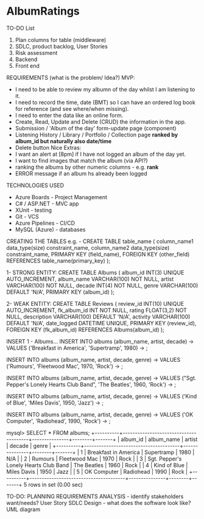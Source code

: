 # AlbumRatings

TO-DO List 
1. Plan columns for table (middleware)
2. SDLC, product backlog, User Stories
3. Risk assessment 
4. Backend
5. Front end 


REQUIREMENTS (what is the problem/ Idea?)
MVP:
- I need to be able to review my albumn of the day whilst I am listening to it. 
- I need to record the time, date (BMT) so I can have an ordered log book for reference (and see where/when missing).
- I need to enter the data like an online form. 
- Create, Read, Update and Delete (CRUD) the information in the app. 
- Submission / 'Album of the day' form-update page (component) 
- Listening History / Library / Portfolio / Collection page **ranked by album_id but naturally also date/time**
- Delete button 
Nice Extras: 
- I want an alert at [8pm] if I have not logged an album of the day yet.  
- I want to find images that match the album (via API?)
- ranking the albums by other numeric columns - e.g. **rank**
- ERROR message if an album hs already been logged

TECHNOLOGIES USED 
- Azure Boards - Project Management
- C# / ASP.NET - MVC app
- XUnit - testing
- Git - VCS
- Azure Pipelines - CI/CD
- MySQL (Azure) - databases

CREATING THE TABLES
e.g. -
CREATE TABLE table_name (
  column_name1 data_type(size) constraint_name,
  column_name2 data_type(size) constraint_name,
  PRIMARY KEY (field_name),
  FOREIGN KEY (other_field) REFERENCES table_name(primary_key)
);

1- STRONG ENTITY:
CREATE TABLE Albums (
  album_id INT(3) UNIQUE AUTO_INCREMENT,
  album_name VARCHAR(100) NOT NULL,
  artist VARCHAR(100) NOT NULL,
  decade INT(4) NOT NULL,
  genre VARCHAR(100) DEFAULT 'N/A',
  PRIMARY KEY (album_id)
);

2- WEAK ENTITY:
CREATE TABLE Reviews (
  review_id INT(10) UNIQUE AUTO_INCREMENT,
  fk_album_id INT NOT NULL,
  rating FLOAT(3,2) NOT NULL,
  description VARCHAR(100) DEFAULT 'N/A',
  activity VARCHAR(100) DEFAULT 'N/A',
  date_logged DATETIME UNIQUE,
  PRIMARY KEY (review_id),
  FOREIGN KEY (fk_album_id) REFERENCES Albums(album_id)
);

INSERT
1 - Albums...
INSERT INTO albums (album_name, artist, decade)
    -> VALUES ('Breakfast in America', 'Supertramp', 1980)
    -> ;

INSERT INTO albums (album_name, artist, decade, genre)
    -> VALUES ('Rumours', 'Fleetwood Mac', 1970, 'Rock')
    -> ;

INSERT INTO albums (album_name, artist, decade, genre)
    -> VALUES ("Sgt. Pepper's Lonely Hearts Club Band", 'The Beatles', 1960, 'Rock')
    -> ;

INSERT INTO albums (album_name, artist, decade, genre)
    -> VALUES ('Kind of Blue', 'Miles Davis', 1950, 'Jazz')
    -> ;

INSERT INTO albums (album_name, artist, decade, genre)
    -> VALUES ('OK Computer', 'Radiohead', 1990, 'Rock')
    -> ;

mysql> SELECT * FROM albums;
+----------+---------------------------------------+---------------+--------+-------+
| album_id | album_name                            | artist        | decade | genre |
+----------+---------------------------------------+---------------+--------+-------+
|        1 | Breakfast in America                  | Supertramp    |   1980 | N/A   |
|        2 | Rumours                               | Fleetwood Mac |   1970 | Rock  |
|        3 | Sgt. Pepper's Lonely Hearts Club Band | The Beatles   |   1960 | Rock  |
|        4 | Kind of Blue                          | Miles Davis   |   1950 | Jazz  |
|        5 | OK Computer                           | Radiohead     |   1990 | Rock  |
+----------+---------------------------------------+---------------+--------+-------+
5 rows in set (0.00 sec)



TO-DO:
PLANNING REQUIREMENTS ANALYSIS - identify stakeholders want/needs?
User Story
SDLC
Design - what does the software look like?
UML diagram

